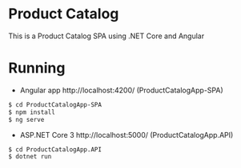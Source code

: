 # Product Catalog
This is a Product Catalog SPA using .NET Core and Angular

# Running

  - Angular app http://localhost:4200/ (ProductCatalogApp-SPA)
```sh
$ cd ProductCatalogApp-SPA
$ npm install
$ ng serve
```
  - ASP.NET Core 3 http://localhost:5000/ (ProductCatalogApp.API)
```sh
$ cd ProductCatalogApp.API
$ dotnet run
```
